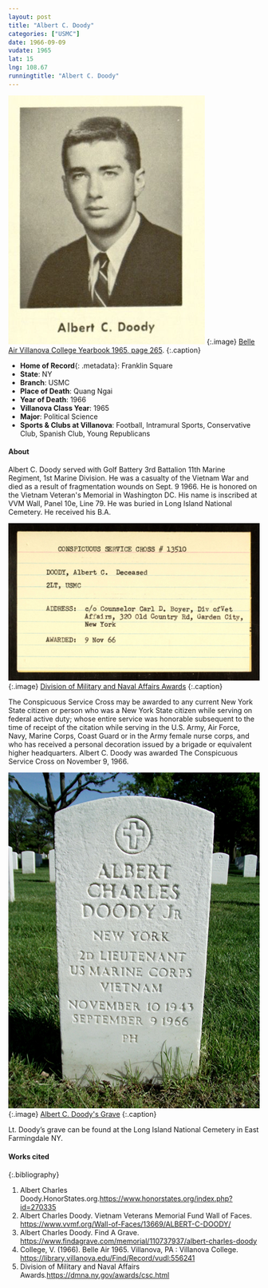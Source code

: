 ```yaml
---
layout: post
title: "Albert C. Doody"
categories: ["USMC"]
date: 1966-09-09
vudate: 1965
lat: 15
lng: 108.67
runningtitle: "Albert C. Doody"
---
```

![Albert C. Doody](images/albertc.doodybelleair.png)
   {:.image}
[Belle Air Villanova College Yearbook 1965, page 265](https://library.villanova.edu/Find/Record/vudl:556241).
  {:.caption}

* **Home of Record**{: .metadata}: Franklin Square
* **State**: NY
* **Branch**: USMC
* **Place of Death**: Quang Ngai
* **Year of Death**: 1966
* **Villanova Class Year**: 1965
* **Major**: Political Science
* **Sports & Clubs at Villanova**: Football, Intramural Sports, Conservative Club, Spanish Club, Young Republicans

#### About

Albert C. Doody served with Golf Battery 3rd Battalion 11th Marine Regiment, 1st Marine Division. He was a casualty of the Vietnam War and died as a result of fragmentation wounds on Sept. 9 1966. He is honored on the Vietnam Veteran's Memorial in Washington DC. His name is inscribed at VVM Wall, Panel 10e, Line 79. He was buried in Long Island National Cemetery. He received his B.A.

![Medal](images/doodymedal.jpg)
   {:.image}
[Division of Military and Naval Affairs Awards](https://dmna.ny.gov/awards/csc.html)
  {:.caption}

The Conspicuous Service Cross may be awarded to any current New York State citizen or person who was a New York State citizen while serving on federal active duty; whose entire service was honorable subsequent to the time of receipt of the citation while serving in the U.S. Army, Air Force, Navy, Marine Corps, Coast Guard or in the Army female nurse corps, and who has received a personal decoration issued by a brigade or equivalent higher headquarters. Albert C. Doody was awarded The Conspicuous Service Cross on November 9, 1966.

![Albert C. Doody's Grave](images/doodygrave.jpg)
  {:.image}
[Albert C. Doody's Grave](https://www.findagrave.com/memorial/110737937/albert-charles-doody)
  {:.caption}

Lt. Doody’s grave can be found at the Long Island National Cemetery in East Farmingdale NY.

#### Works cited

{:.bibliography}
1. Albert Charles Doody.HonorStates.org.<https://www.honorstates.org/index.php?id=270335>
2. Albert Charles Doody. Vietnam Veterans Memorial Fund Wall of Faces. <https://www.vvmf.org/Wall-of-Faces/13669/ALBERT-C-DOODY/>
3. Albert Charles Doody. Find A Grave. <https://www.findagrave.com/memorial/110737937/albert-charles-doody>
3. College, V. (1966). Belle Air 1965. Villanova, PA : Villanova College. <https://library.villanova.edu/Find/Record/vudl:556241>
4. Division of Military and Naval Affairs Awards.<https://dmna.ny.gov/awards/csc.html>

